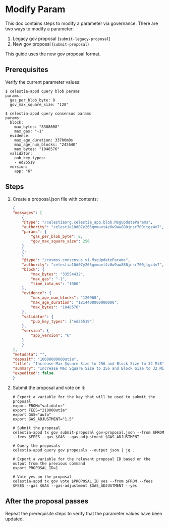 # Modify Param

This doc contains steps to modify a parameter via governance. There are two ways to modify a parameter:

1. Legacy gov proposal (`submit-legacy-proposal`)
2. New gov proposal (`submit-proposal`)

This guide uses the new gov proposal format.

## Prerequisites

Verify the current parameter values:

```shell
$ celestia-appd query blob params
params:
  gas_per_blob_byte: 8
  gov_max_square_size: "128"

$ celestia-appd query consensus params
params:
  block:
    max_bytes: "8388608"
    max_gas: "-1"
  evidence:
    max_age_duration: 337h0m0s
    max_age_num_blocks: "242640"
    max_bytes: "1048576"
  validator:
    pub_key_types:
    - ed25519
  version:
    app: "6"
```

## Steps

1. Create a proposal.json file with contents:

    ```json
    {
    "messages": [
        {
        "@type": "/celestiaorg.celestia_app.blob.MsgUpdateParams",
        "authority": "celestia10d07y265gmmuvt4z0w9aw880jnsr700jtgz4v7",
        "params": {
            "gas_per_blob_byte": 8,
            "gov_max_square_size": 256
        }
        },
        {
        "@type": "/cosmos.consensus.v1.MsgUpdateParams",
        "authority": "celestia10d07y265gmmuvt4z0w9aw880jnsr700jtgz4v7",
        "block": {
            "max_bytes": "33554432",
            "max_gas": "-1",
            "time_iota_ms": "1000"
        },
        "evidence": {
            "max_age_num_blocks": "120960",
            "max_age_duration": "1814400000000000",
            "max_bytes": "1048576"
        },
        "validator": {
            "pub_key_types": ["ed25519"]
        },
        "version": {
            "app_version": "6"
        }
        }
    ],
    "metadata": "",
    "deposit": "10000000000utia",
    "title": "Increase Max Square Size to 256 and Block Size to 32 MiB",
    "summary": "Increase Max Square Size to 256 and Block Size to 32 MiB",
    "expedited": false
    }
    ```

2. Submit the proposal and vote on it:

    ```shell
    # Export a variable for the key that will be used to submit the proposal
    export FROM="validator"
    export FEES="210000utia"
    export GAS="auto"
    export GAS_ADJUSTMENT="1.5"

    # Submit the proposal
    celestia-appd tx gov submit-proposal gov-proposal.json --from $FROM --fees $FEES --gas $GAS --gas-adjustment $GAS_ADJUSTMENT

    # Query the proposals
    celestia-appd query gov proposals --output json | jq .

    # Export a variable for the relevant proposal ID based on the output from the previous command
    export PROPOSAL_ID=1

    # Vote yes on the proposal
    celestia-appd tx gov vote $PROPOSAL_ID yes --from $FROM --fees $FEES --gas $GAS --gas-adjustment $GAS_ADJUSTMENT --yes
    ```

## After the proposal passes

Repeat the prerequisite steps to verify that the parameter values have been updated.
